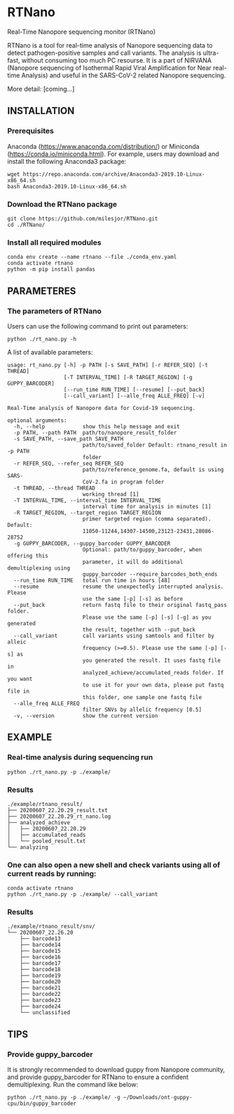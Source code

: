 # RTNano
 Real-Time Nanopore sequencing monitor (RTNano)

RTNano is a tool for real-time analysis of Nanopore sequencing data to detect pathogen-positive samples and call variants. The analysis is ultra-fast, without consuming too much PC resourse. It is a part of NIRVANA (Nanopore sequencing of Isothermal Rapid Viral Amplification for Near real-time Analysis) and useful in the SARS-CoV-2 related Nanopore sequencing.

More detail: [coming...]

## INSTALLATION
### Prerequisites
Anaconda (https://www.anaconda.com/distribution/) or Miniconda (https://conda.io/miniconda.html).
For example, users may download and install the following Anaconda3 package:
```
wget https://repo.anaconda.com/archive/Anaconda3-2019.10-Linux-x86_64.sh
bash Anaconda3-2019.10-Linux-x86_64.sh
```

### Download the RTNano package
```
git clone https://github.com/milesjor/RTNano.git
cd ./RTNano/
```

### Install all required modules
```
conda env create --name rtnano --file ./conda_env.yaml
conda activate rtnano
python -m pip install pandas
```

## PARAMETERES

### The parameters of RTNano
Users can use the following command to print out parameters:
```
python ./rt_nano.py -h
```

A list of available parameters:
```
usage: rt_nano.py [-h] -p PATH [-s SAVE_PATH] [-r REFER_SEQ] [-t THREAD]
                  [-T INTERVAL_TIME] [-R TARGET_REGION] [-g GUPPY_BARCODER]
                  [--run_time RUN_TIME] [--resume] [--put_back]
                  [--call_variant] [--alle_freq ALLE_FREQ] [-v]

Real-Time analysis of Nanopore data for Covid-19 sequencing.

optional arguments:
  -h, --help            show this help message and exit
  -p PATH, --path PATH  path/to/nanopore_result_folder
  -s SAVE_PATH, --save_path SAVE_PATH
                        path/to/saved_folder Default: rtnano_result in -p PATH
                        folder
  -r REFER_SEQ, --refer_seq REFER_SEQ
                        path/to/reference_genome.fa, default is using SARS-
                        CoV-2.fa in program folder
  -t THREAD, --thread THREAD
                        working thread [1]
  -T INTERVAL_TIME, --interval_time INTERVAL_TIME
                        interval time for analysis in minutes [1]
  -R TARGET_REGION, --target_region TARGET_REGION
                        primer targeted region (comma separated). Default:
                        11050-11244,14307-14500,23123-23431,28086-28752
  -g GUPPY_BARCODER, --guppy_barcoder GUPPY_BARCODER
                        Optional: path/to/guppy_barcoder, when offering this
                        parameter, it will do additional demultiplexing using
                        guppy_barcoder --require_barcodes_both_ends
  --run_time RUN_TIME   total run time in hours [48]
  --resume              resume the unexpectedly interrupted analysis. Please
                        use the same [-p] [-s] as before
  --put_back            return fastq file to their original fastq_pass folder.
                        Please use the same [-p] [-s] [-g] as you generated
                        the result, together with --put_back
  --call_variant        call variants using samtools and filter by alleic
                        frequency (>=0.5). Please use the same [-p] [-s] as
                        you generated the result. It uses fastq file in
                        analyzed_achieve/accumulated_reads folder. If you want
                        to use it for your own data, please put fastq file in
                        this folder, one sample one fastq file
  --alle_freq ALLE_FREQ
                        filter SNVs by allelic frequency [0.5]
  -v, --version         show the current version
```

## EXAMPLE

### Real-time analysis during sequencing run
```
python ./rt_nano.py -p ./example/
```

### Results
```
./example/rtnano_result/
├── 20200607_22.20.29_result.txt
├── 20200607_22.20.29_rt_nano.log
├── analyzed_achieve
│   ├── 20200607_22.20.29
│   ├── accumulated_reads
│   └── pooled_result.txt
└── analyzing
```

### One can also open a new shell and check variants using all of current reads by running:
```
conda activate rtnano
python ./rt_nano.py -p ./example/ --call_variant
```

### Results
```
./example/rtnano_result/snv/
└── 20200607_22.26.20
    ├── barcode13
    ├── barcode14
    ├── barcode15
    ├── barcode16
    ├── barcode17
    ├── barcode18
    ├── barcode19
    ├── barcode20
    ├── barcode21
    ├── barcode22
    ├── barcode23
    ├── barcode24
    └── unclassified
```

## TIPS

### Provide guppy_barcoder
It is strongly recommended to download guppy from Nanopore community, and provide guppy_barcoder for RTNano to ensure a confident demultiplexing.
Run the command like below:
```
python ./rt_nano.py -p ./example/ -g ~/Downloads/ont-guppy-cpu/bin/guppy_barcoder
```
